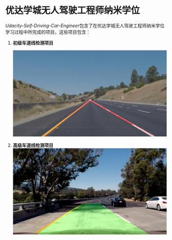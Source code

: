 # 优达学城无人驾驶工程师纳米学位

*Udacity-Self-Driving-Car-Engineer*包含了在优达学城无人驾驶工程师纳米学位学习过程中所完成的项目，这些项目包含：



1. **初级车道线检测项目**

   ![7.whiteCarLaneSwitch](./1.CarND-LaneLines-P1/writeup_picture/7.whiteCarLaneSwitch.jpg)
   
2. **高级车道线检测项目**![7.test5](./2.CarND-Advanced-Lane-Lines/output_images/7.test5.jpg)

